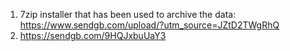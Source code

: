 1. 7zip installer that has been used to archive the data: https://www.sendgb.com/upload/?utm_source=JZtD2TWgRhQ
2. https://sendgb.com/9HQJxbuUaY3
